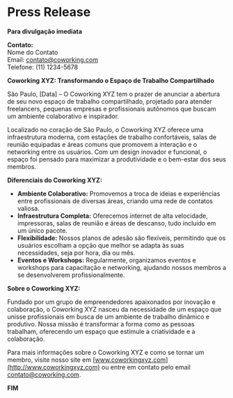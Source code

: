 # Press Release

**Para divulgação imediata**

**Contato:**  
Nome do Contato  
Email: contato@coworking.com  
Telefone: (11) 1234-5678  

**Coworking XYZ: Transformando o Espaço de Trabalho Compartilhado**

São Paulo, [Data] – O Coworking XYZ tem o prazer de anunciar a abertura de seu novo espaço de trabalho compartilhado, projetado para atender freelancers, pequenas empresas e profissionais autônomos que buscam um ambiente colaborativo e inspirador.

Localizado no coração de São Paulo, o Coworking XYZ oferece uma infraestrutura moderna, com estações de trabalho confortáveis, salas de reunião equipadas e áreas comuns que promovem a interação e o networking entre os usuários. Com um design inovador e funcional, o espaço foi pensado para maximizar a produtividade e o bem-estar dos seus membros.

**Diferenciais do Coworking XYZ:**

- **Ambiente Colaborativo:** Promovemos a troca de ideias e experiências entre profissionais de diversas áreas, criando uma rede de contatos valiosa.
- **Infraestrutura Completa:** Oferecemos internet de alta velocidade, impressoras, salas de reunião e áreas de descanso, tudo incluído em um único pacote.
- **Flexibilidade:** Nossos planos de adesão são flexíveis, permitindo que os usuários escolham a opção que melhor se adapta às suas necessidades, seja por hora, dia ou mês.
- **Eventos e Workshops:** Regularmente, organizamos eventos e workshops para capacitação e networking, ajudando nossos membros a se desenvolverem profissionalmente.

**Sobre o Coworking XYZ:**

Fundado por um grupo de empreendedores apaixonados por inovação e colaboração, o Coworking XYZ nasceu da necessidade de um espaço que unisse profissionais em busca de um ambiente de trabalho dinâmico e produtivo. Nossa missão é transformar a forma como as pessoas trabalham, oferecendo um espaço que estimule a criatividade e a colaboração.

Para mais informações sobre o Coworking XYZ e como se tornar um membro, visite nosso site em [www.coworkingxyz.com](http://www.coworkingxyz.com) ou entre em contato pelo email contato@coworking.com.

**FIM**